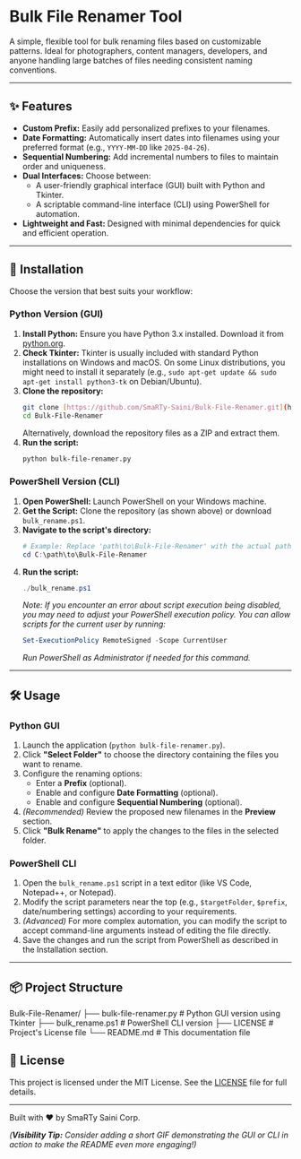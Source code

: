 # Bulk File Renamer Tool

A simple, flexible tool for bulk renaming files based on customizable patterns. Ideal for photographers, content managers, developers, and anyone handling large batches of files needing consistent naming conventions.

---

## ✨ Features

* **Custom Prefix:** Easily add personalized prefixes to your filenames.
* **Date Formatting:** Automatically insert dates into filenames using your preferred format (e.g., `YYYY-MM-DD` like `2025-04-26`).
* **Sequential Numbering:** Add incremental numbers to files to maintain order and uniqueness.
* **Dual Interfaces:** Choose between:
    * A user-friendly graphical interface (GUI) built with Python and Tkinter.
    * A scriptable command-line interface (CLI) using PowerShell for automation.
* **Lightweight and Fast:** Designed with minimal dependencies for quick and efficient operation.

---

## 🚀 Installation

Choose the version that best suits your workflow:

### Python Version (GUI)

1.  **Install Python:** Ensure you have Python 3.x installed. Download it from [python.org](https://www.python.org/).
2.  **Check Tkinter:** Tkinter is usually included with standard Python installations on Windows and macOS. On some Linux distributions, you might need to install it separately (e.g., `sudo apt-get update && sudo apt-get install python3-tk` on Debian/Ubuntu).
3.  **Clone the repository:**
    ```bash
    git clone [https://github.com/SmaRTy-Saini/Bulk-File-Renamer.git](https://github.com/SmaRTy-Saini/Bulk-File-Renamer.git)
    cd Bulk-File-Renamer
    ```
    Alternatively, download the repository files as a ZIP and extract them.
4.  **Run the script:**
    ```bash
    python bulk-file-renamer.py
    ```

### PowerShell Version (CLI)

1.  **Open PowerShell:** Launch PowerShell on your Windows machine.
2.  **Get the Script:** Clone the repository (as shown above) or download `bulk_rename.ps1`.
3.  **Navigate to the script's directory:**
    ```powershell
    # Example: Replace 'path\to\Bulk-File-Renamer' with the actual path
    cd C:\path\to\Bulk-File-Renamer
    ```
4.  **Run the script:**
    ```powershell
    ./bulk_rename.ps1
    ```
    *Note: If you encounter an error about script execution being disabled, you may need to adjust your PowerShell execution policy. You can allow scripts for the current user by running:*
    ```powershell
    Set-ExecutionPolicy RemoteSigned -Scope CurrentUser
    ```
    *Run PowerShell as Administrator if needed for this command.*

---

## 🛠 Usage

### Python GUI

1.  Launch the application (`python bulk-file-renamer.py`).
2.  Click **"Select Folder"** to choose the directory containing the files you want to rename.
3.  Configure the renaming options:
    * Enter a **Prefix** (optional).
    * Enable and configure **Date Formatting** (optional).
    * Enable and configure **Sequential Numbering** (optional).
4.  *(Recommended)* Review the proposed new filenames in the **Preview** section.
5.  Click **"Bulk Rename"** to apply the changes to the files in the selected folder.

### PowerShell CLI

1.  Open the `bulk_rename.ps1` script in a text editor (like VS Code, Notepad++, or Notepad).
2.  Modify the script parameters near the top (e.g., `$targetFolder`, `$prefix`, date/numbering settings) according to your requirements.
3.  *(Advanced)* For more complex automation, you can modify the script to accept command-line arguments instead of editing the file directly.
4.  Save the changes and run the script from PowerShell as described in the Installation section.

---

## 📦 Project Structure

Bulk-File-Renamer/
├── bulk-file-renamer.py   # Python GUI version using Tkinter
├── bulk_rename.ps1        # PowerShell CLI version
├── LICENSE                # Project's License file
└── README.md              # This documentation file

## 📄 License

This project is licensed under the MIT License. See the [LICENSE](LICENSE) file for full details.

---

Built with ❤️ by SmaRTy Saini Corp.

*(**Visibility Tip:** Consider adding a short GIF demonstrating the GUI or CLI in action to make the README even more engaging!)*
